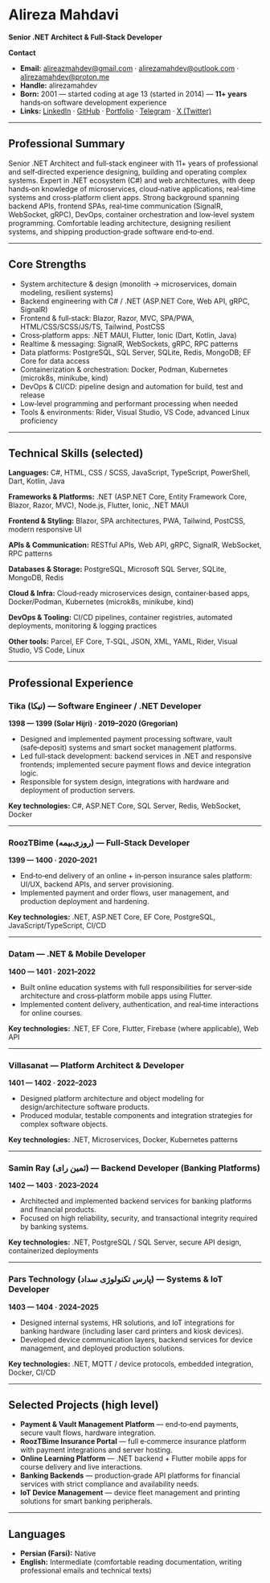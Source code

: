 # Alireza Mahdavi

**Senior .NET Architect & Full‑Stack Developer**

**Contact**

* **Email:** [alireazmahdev@gmail.com](mailto:alireazmahdev@outlook.com) · [alirezamahdev@outlook.com](mailto:alirezamahdev@gmail.com) · [alirezamahdev@proton.me](mailto:alirezamahdev@proton.me)
* **Handle:** alirezamahdev
* **Born:** 2001 — started coding at age 13 (started in 2014) — **11+ years** hands‑on software development experience
* **Links:** [LinkedIn](https://www.linkedin.com/in/alirezamahdev/) · [GitHub](https://github.com/AlirezaMahDev/) · [Portfolio](https://alirezamahdev.github.io/) · [Telegram](https://t.me/AlirezaMahDev) · [X (Twitter)](https://x.com/AlirezaMahDev)

---

## Professional Summary

Senior .NET Architect and full‑stack engineer with 11+ years of professional and self‑directed experience designing, building and operating complex systems. Expert in .NET ecosystem (C#) and web architectures, with deep hands‑on knowledge of microservices, cloud‑native applications, real‑time systems and cross‑platform client apps. Strong background spanning backend APIs, frontend SPAs, real‑time communication (SignalR, WebSocket, gRPC), DevOps, container orchestration and low‑level system programming. Comfortable leading architecture, designing resilient systems, and shipping production‑grade software end‑to‑end.

---

## Core Strengths

* System architecture & design (monolith → microservices, domain modeling, resilient systems)
* Backend engineering with C# / .NET (ASP.NET Core, Web API, gRPC, SignalR)
* Frontend & full‑stack: Blazor, Razor, MVC, SPA/PWA, HTML/CSS/SCSS/JS/TS, Tailwind, PostCSS
* Cross‑platform apps: .NET MAUI, Flutter, Ionic (Dart, Kotlin, Java)
* Realtime & messaging: SignalR, WebSockets, gRPC, RPC patterns
* Data platforms: PostgreSQL, SQL Server, SQLite, Redis, MongoDB; EF Core for data access
* Containerization & orchestration: Docker, Podman, Kubernetes (microk8s, minikube, kind)
* DevOps & CI/CD: pipeline design and automation for build, test and release
* Low‑level programming and performant processing when needed
* Tools & environments: Rider, Visual Studio, VS Code, advanced Linux proficiency

---

## Technical Skills (selected)

**Languages:** C#, HTML, CSS / SCSS, JavaScript, TypeScript, PowerShell, Dart, Kotlin, Java

**Frameworks & Platforms:** .NET (ASP.NET Core, Entity Framework Core, Blazor, Razor, MVC), Node.js, Flutter, Ionic, .NET MAUI

**Frontend & Styling:** Blazor, SPA architectures, PWA, Tailwind, PostCSS, modern responsive UI

**APIs & Communication:** RESTful APIs, Web API, gRPC, SignalR, WebSocket, RPC patterns

**Databases & Storage:** PostgreSQL, Microsoft SQL Server, SQLite, MongoDB, Redis

**Cloud & Infra:** Cloud‑ready microservices design, container‑based apps, Docker/Podman, Kubernetes (microk8s, minikube, kind)

**DevOps & Tooling:** CI/CD pipelines, container registries, automated deployments, monitoring & logging practices

**Other tools:** Parcel, EF Core, T‑SQL, JSON, XML, YAML, Rider, Visual Studio, VS Code, Linux

---

## Professional Experience

### Tika (تیکا) — Software Engineer / .NET Developer

**1398 — 1399 (Solar Hijri) · 2019–2020 (Gregorian)**

* Designed and implemented payment processing software, vault (safe‑deposit) systems and smart socket management platforms.
* Led full‑stack development: backend services in .NET and responsive frontends; implemented secure payment flows and device integration logic.
* Responsible for system design, integrations with hardware and deployment of production servers.

**Key technologies:** C#, ASP.NET Core, SQL Server, Redis, WebSocket, Docker

---

### RoozTBime (روزی‌‌بیمه) — Full‑Stack Developer

**1399 — 1400 · 2020–2021**

* End‑to‑end delivery of an online + in‑person insurance sales platform: UI/UX, backend APIs, and server provisioning.
* Implemented payment and order flows, user management, and production deployment and hardening.

**Key technologies:** .NET, ASP.NET Core, EF Core, PostgreSQL, JavaScript/TypeScript, CI/CD

---

### Datam — .NET & Mobile Developer

**1400 — 1401 · 2021–2022**

* Built online education systems with full responsibilities for server‑side architecture and cross‑platform mobile apps using Flutter.
* Implemented content delivery, authentication, and real‑time interactions for online courses.

**Key technologies:** .NET, EF Core, Flutter, Firebase (where applicable), Web API

---

### Villasanat — Platform Architect & Developer

**1401 — 1402 · 2022–2023**

* Designed platform architecture and object modeling for design/architecture software products.
* Produced modular, testable components and integration strategies for complex software objects.

**Key technologies:** .NET, Microservices, Docker, Kubernetes patterns

---

### Samin Ray (ثمین رای) — Backend Developer (Banking Platforms)

**1402 — 1403 · 2023–2024**

* Architected and implemented backend services for banking platforms and financial products.
* Focused on high reliability, security, and transactional integrity required by banking systems.

**Key technologies:** .NET, PostgreSQL / SQL Server, secure API design, containerized deployments

---

### Pars Technology (پارس تکنولوژی سداد) — Systems & IoT Developer

**1403 — 1404 · 2024–2025**

* Designed internal systems, HR solutions, and IoT integrations for banking hardware (including laser card printers and kiosk devices).
* Developed device communication layers, backend services for device management, and deployed production solutions.

**Key technologies:** .NET, MQTT / device protocols, embedded integration, Docker, CI/CD

---

## Selected Projects (high level)

* **Payment & Vault Management Platform** — end‑to‑end payments, secure vault flows, hardware integration.
* **RoozTBime Insurance Portal** — full e‑commerce insurance platform with payment integrations and server hosting.
* **Online Learning Platform** — .NET backend + Flutter mobile apps for course delivery and live interactions.
* **Banking Backends** — production‑grade API platforms for financial services with strict compliance and availability needs.
* **IoT Device Management** — device fleet management and printing solutions for smart banking peripherals.

---

## Languages

* **Persian (Farsi):** Native
* **English:** Intermediate (comfortable reading documentation, writing professional emails and technical texts)
